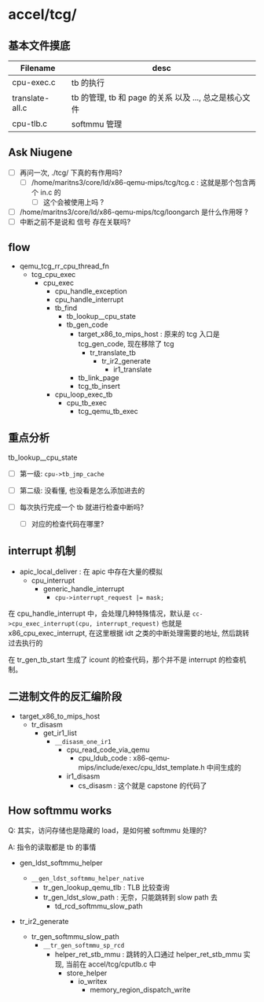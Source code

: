 # accel/tcg/

## 基本文件摸底

| Filename           | desc                                                           |
|--------------------|----------------------------------------------------------------|
| cpu-exec.c         | tb 的执行                                                      |
| translate-all.c    | tb 的管理, tb 和 page 的关系 以及 ..., 总之是核心文件          |
| cpu-tlb.c          | softmmu 管理                                                   |

## Ask Niugene
- [ ] 再问一次, ./tcg/ 下真的有作用吗?
  - [ ] /home/maritns3/core/ld/x86-qemu-mips/tcg/tcg.c : 这就是那个包含两个 in.c 的
    - [ ] 这个会被使用上吗 ?
- [ ] /home/maritns3/core/ld/x86-qemu-mips/tcg/loongarch 是什么作用呀 ? 
- [ ] 中断之前不是说和 信号 存在关联吗?

## flow 
- qemu_tcg_rr_cpu_thread_fn
  - tcg_cpu_exec
    - cpu_exec
      - cpu_handle_exception
      - cpu_handle_interrupt
      - tb_find
        - tb_lookup__cpu_state
        - tb_gen_code
          - target_x86_to_mips_host : 原来的 tcg 入口是 tcg_gen_code, 现在移除了 tcg
            - tr_translate_tb
              - tr_ir2_generate
                - ir1_translate
          - tb_link_page
          - tcg_tb_insert
      - cpu_loop_exec_tb
        - cpu_tb_exec
          - tcg_qemu_tb_exec

## 重点分析
tb_lookup__cpu_state
- [ ] 第一级: `cpu->tb_jmp_cache`
- [ ] 第二级: 没看懂, 也没看是怎么添加进去的

- [ ] 每次执行完成一个 tb 就进行检查中断吗?
    - [ ] 对应的检查代码在哪里?

## interrupt 机制
- apic_local_deliver : 在 apic 中存在大量的模拟
  - cpu_interrupt
    - generic_handle_interrupt
      - `cpu->interrupt_request |= mask;` 

在 cpu_handle_interrupt 中，会处理几种特殊情况，默认是 `cc->cpu_exec_interrupt(cpu, interrupt_request)`
也就是 x86_cpu_exec_interrupt, 在这里根据 idt 之类的中断处理需要的地址, 然后跳转过去执行的


在 tr_gen_tb_start 生成了 icount 的检查代码，那个并不是 interrupt 的检查机制。

## 二进制文件的反汇编阶段
- target_x86_to_mips_host
  - tr_disasm
    - get_ir1_list
      - `__disasm_one_ir1`
        - cpu_read_code_via_qemu
          - cpu_ldub_code : x86-qemu-mips/include/exec/cpu_ldst_template.h 中间生成的
        - ir1_disasm
          - cs_disasm : 这个就是 capstone 的代码了

## How softmmu works
Q: 其实，访问存储也是隐藏的 load，是如何被 softmmu 处理的?

A: 指令的读取都是 tb 的事情

- gen_ldst_softmmu_helper
  - `__gen_ldst_softmmu_helper_native`
    - tr_gen_lookup_qemu_tlb : TLB 比较查询
    - tr_gen_ldst_slow_path : 无奈，只能跳转到 slow path 去
      - td_rcd_softmmu_slow_path

- tr_ir2_generate
  - tr_gen_softmmu_slow_path
    - `__tr_gen_softmmu_sp_rcd`
      - helper_ret_stb_mmu : 跳转的入口通过 helper_ret_stb_mmu 实现, 当前在 accel/tcg/cputlb.c 中
        - store_helper
          - io_writex
            - memory_region_dispatch_write
